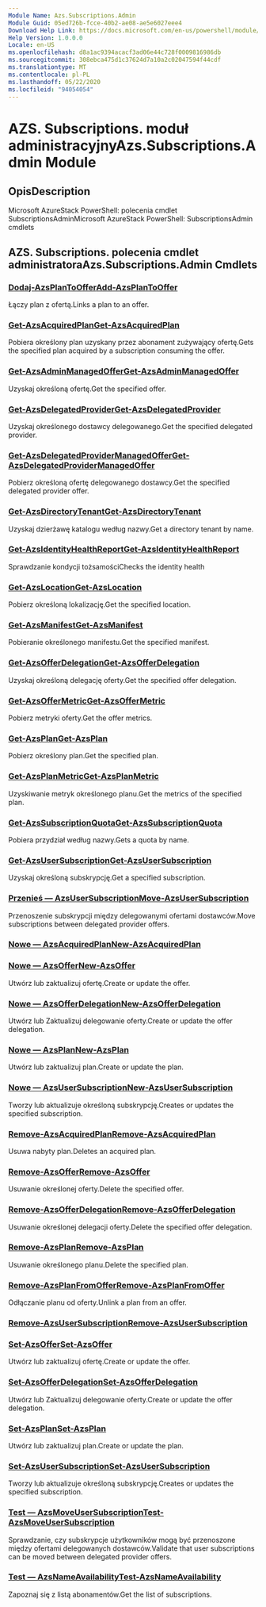 ```yaml
---
Module Name: Azs.Subscriptions.Admin
Module Guid: 05ed726b-fcce-40b2-ae08-ae5e6027eee4
Download Help Link: https://docs.microsoft.com/en-us/powershell/module/azs.subscriptions.admin
Help Version: 1.0.0.0
Locale: en-US
ms.openlocfilehash: d8a1ac9394acacf3ad06e44c728f0009816986db
ms.sourcegitcommit: 308ebca475d1c37624d7a10a2c02047594f44cdf
ms.translationtype: MT
ms.contentlocale: pl-PL
ms.lasthandoff: 05/22/2020
ms.locfileid: "94054054"
---
```

# <span data-ttu-id="d35e7-101">AZS. Subscriptions. moduł administracyjny</span><span class="sxs-lookup"><span data-stu-id="d35e7-101">Azs.Subscriptions.Admin Module</span></span>
## <span data-ttu-id="d35e7-102">Opis</span><span class="sxs-lookup"><span data-stu-id="d35e7-102">Description</span></span>
<span data-ttu-id="d35e7-103">Microsoft AzureStack PowerShell: polecenia cmdlet SubscriptionsAdmin</span><span class="sxs-lookup"><span data-stu-id="d35e7-103">Microsoft AzureStack PowerShell: SubscriptionsAdmin cmdlets</span></span>

## <span data-ttu-id="d35e7-104">AZS. Subscriptions. polecenia cmdlet administratora</span><span class="sxs-lookup"><span data-stu-id="d35e7-104">Azs.Subscriptions.Admin Cmdlets</span></span>
### [<span data-ttu-id="d35e7-105">Dodaj-AzsPlanToOffer</span><span class="sxs-lookup"><span data-stu-id="d35e7-105">Add-AzsPlanToOffer</span></span>](Add-AzsPlanToOffer.md)
<span data-ttu-id="d35e7-106">Łączy plan z ofertą.</span><span class="sxs-lookup"><span data-stu-id="d35e7-106">Links a plan to an offer.</span></span>

### [<span data-ttu-id="d35e7-107">Get-AzsAcquiredPlan</span><span class="sxs-lookup"><span data-stu-id="d35e7-107">Get-AzsAcquiredPlan</span></span>](Get-AzsAcquiredPlan.md)
<span data-ttu-id="d35e7-108">Pobiera określony plan uzyskany przez abonament zużywający ofertę.</span><span class="sxs-lookup"><span data-stu-id="d35e7-108">Gets the specified plan acquired by a subscription consuming the offer.</span></span>

### [<span data-ttu-id="d35e7-109">Get-AzsAdminManagedOffer</span><span class="sxs-lookup"><span data-stu-id="d35e7-109">Get-AzsAdminManagedOffer</span></span>](Get-AzsAdminManagedOffer.md)
<span data-ttu-id="d35e7-110">Uzyskaj określoną ofertę.</span><span class="sxs-lookup"><span data-stu-id="d35e7-110">Get the specified offer.</span></span>

### [<span data-ttu-id="d35e7-111">Get-AzsDelegatedProvider</span><span class="sxs-lookup"><span data-stu-id="d35e7-111">Get-AzsDelegatedProvider</span></span>](Get-AzsDelegatedProvider.md)
<span data-ttu-id="d35e7-112">Uzyskaj określonego dostawcy delegowanego.</span><span class="sxs-lookup"><span data-stu-id="d35e7-112">Get the specified delegated provider.</span></span>

### [<span data-ttu-id="d35e7-113">Get-AzsDelegatedProviderManagedOffer</span><span class="sxs-lookup"><span data-stu-id="d35e7-113">Get-AzsDelegatedProviderManagedOffer</span></span>](Get-AzsDelegatedProviderManagedOffer.md)
<span data-ttu-id="d35e7-114">Pobierz określoną ofertę delegowanego dostawcy.</span><span class="sxs-lookup"><span data-stu-id="d35e7-114">Get the specified delegated provider offer.</span></span>

### [<span data-ttu-id="d35e7-115">Get-AzsDirectoryTenant</span><span class="sxs-lookup"><span data-stu-id="d35e7-115">Get-AzsDirectoryTenant</span></span>](Get-AzsDirectoryTenant.md)
<span data-ttu-id="d35e7-116">Uzyskaj dzierżawę katalogu według nazwy.</span><span class="sxs-lookup"><span data-stu-id="d35e7-116">Get a directory tenant by name.</span></span>

### [<span data-ttu-id="d35e7-117">Get-AzsIdentityHealthReport</span><span class="sxs-lookup"><span data-stu-id="d35e7-117">Get-AzsIdentityHealthReport</span></span>](Get-AzsIdentityHealthReport.md)
<span data-ttu-id="d35e7-118">Sprawdzanie kondycji tożsamości</span><span class="sxs-lookup"><span data-stu-id="d35e7-118">Checks the identity health</span></span>

### [<span data-ttu-id="d35e7-119">Get-AzsLocation</span><span class="sxs-lookup"><span data-stu-id="d35e7-119">Get-AzsLocation</span></span>](Get-AzsLocation.md)
<span data-ttu-id="d35e7-120">Pobierz określoną lokalizację.</span><span class="sxs-lookup"><span data-stu-id="d35e7-120">Get the specified location.</span></span>

### [<span data-ttu-id="d35e7-121">Get-AzsManifest</span><span class="sxs-lookup"><span data-stu-id="d35e7-121">Get-AzsManifest</span></span>](Get-AzsManifest.md)
<span data-ttu-id="d35e7-122">Pobieranie określonego manifestu.</span><span class="sxs-lookup"><span data-stu-id="d35e7-122">Get the specified manifest.</span></span>

### [<span data-ttu-id="d35e7-123">Get-AzsOfferDelegation</span><span class="sxs-lookup"><span data-stu-id="d35e7-123">Get-AzsOfferDelegation</span></span>](Get-AzsOfferDelegation.md)
<span data-ttu-id="d35e7-124">Uzyskaj określoną delegację oferty.</span><span class="sxs-lookup"><span data-stu-id="d35e7-124">Get the specified offer delegation.</span></span>

### [<span data-ttu-id="d35e7-125">Get-AzsOfferMetric</span><span class="sxs-lookup"><span data-stu-id="d35e7-125">Get-AzsOfferMetric</span></span>](Get-AzsOfferMetric.md)
<span data-ttu-id="d35e7-126">Pobierz metryki oferty.</span><span class="sxs-lookup"><span data-stu-id="d35e7-126">Get the offer metrics.</span></span>

### [<span data-ttu-id="d35e7-127">Get-AzsPlan</span><span class="sxs-lookup"><span data-stu-id="d35e7-127">Get-AzsPlan</span></span>](Get-AzsPlan.md)
<span data-ttu-id="d35e7-128">Pobierz określony plan.</span><span class="sxs-lookup"><span data-stu-id="d35e7-128">Get the specified plan.</span></span>

### [<span data-ttu-id="d35e7-129">Get-AzsPlanMetric</span><span class="sxs-lookup"><span data-stu-id="d35e7-129">Get-AzsPlanMetric</span></span>](Get-AzsPlanMetric.md)
<span data-ttu-id="d35e7-130">Uzyskiwanie metryk określonego planu.</span><span class="sxs-lookup"><span data-stu-id="d35e7-130">Get the metrics of the specified plan.</span></span>

### [<span data-ttu-id="d35e7-131">Get-AzsSubscriptionQuota</span><span class="sxs-lookup"><span data-stu-id="d35e7-131">Get-AzsSubscriptionQuota</span></span>](Get-AzsSubscriptionQuota.md)
<span data-ttu-id="d35e7-132">Pobiera przydział według nazwy.</span><span class="sxs-lookup"><span data-stu-id="d35e7-132">Gets a quota by name.</span></span>

### [<span data-ttu-id="d35e7-133">Get-AzsUserSubscription</span><span class="sxs-lookup"><span data-stu-id="d35e7-133">Get-AzsUserSubscription</span></span>](Get-AzsUserSubscription.md)
<span data-ttu-id="d35e7-134">Uzyskaj określoną subskrypcję.</span><span class="sxs-lookup"><span data-stu-id="d35e7-134">Get a specified subscription.</span></span>

### [<span data-ttu-id="d35e7-135">Przenieś — AzsUserSubscription</span><span class="sxs-lookup"><span data-stu-id="d35e7-135">Move-AzsUserSubscription</span></span>](Move-AzsUserSubscription.md)
<span data-ttu-id="d35e7-136">Przenoszenie subskrypcji między delegowanymi ofertami dostawców.</span><span class="sxs-lookup"><span data-stu-id="d35e7-136">Move subscriptions between delegated provider offers.</span></span>

### [<span data-ttu-id="d35e7-137">Nowe — AzsAcquiredPlan</span><span class="sxs-lookup"><span data-stu-id="d35e7-137">New-AzsAcquiredPlan</span></span>](New-AzsAcquiredPlan.md)


### [<span data-ttu-id="d35e7-138">Nowe — AzsOffer</span><span class="sxs-lookup"><span data-stu-id="d35e7-138">New-AzsOffer</span></span>](New-AzsOffer.md)
<span data-ttu-id="d35e7-139">Utwórz lub zaktualizuj ofertę.</span><span class="sxs-lookup"><span data-stu-id="d35e7-139">Create or update the offer.</span></span>

### [<span data-ttu-id="d35e7-140">Nowe — AzsOfferDelegation</span><span class="sxs-lookup"><span data-stu-id="d35e7-140">New-AzsOfferDelegation</span></span>](New-AzsOfferDelegation.md)
<span data-ttu-id="d35e7-141">Utwórz lub Zaktualizuj delegowanie oferty.</span><span class="sxs-lookup"><span data-stu-id="d35e7-141">Create or update the offer delegation.</span></span>

### [<span data-ttu-id="d35e7-142">Nowe — AzsPlan</span><span class="sxs-lookup"><span data-stu-id="d35e7-142">New-AzsPlan</span></span>](New-AzsPlan.md)
<span data-ttu-id="d35e7-143">Utwórz lub zaktualizuj plan.</span><span class="sxs-lookup"><span data-stu-id="d35e7-143">Create or update the plan.</span></span>

### [<span data-ttu-id="d35e7-144">Nowe — AzsUserSubscription</span><span class="sxs-lookup"><span data-stu-id="d35e7-144">New-AzsUserSubscription</span></span>](New-AzsUserSubscription.md)
<span data-ttu-id="d35e7-145">Tworzy lub aktualizuje określoną subskrypcję.</span><span class="sxs-lookup"><span data-stu-id="d35e7-145">Creates or updates the specified subscription.</span></span>

### [<span data-ttu-id="d35e7-146">Remove-AzsAcquiredPlan</span><span class="sxs-lookup"><span data-stu-id="d35e7-146">Remove-AzsAcquiredPlan</span></span>](Remove-AzsAcquiredPlan.md)
<span data-ttu-id="d35e7-147">Usuwa nabyty plan.</span><span class="sxs-lookup"><span data-stu-id="d35e7-147">Deletes an acquired plan.</span></span>

### [<span data-ttu-id="d35e7-148">Remove-AzsOffer</span><span class="sxs-lookup"><span data-stu-id="d35e7-148">Remove-AzsOffer</span></span>](Remove-AzsOffer.md)
<span data-ttu-id="d35e7-149">Usuwanie określonej oferty.</span><span class="sxs-lookup"><span data-stu-id="d35e7-149">Delete the specified offer.</span></span>

### [<span data-ttu-id="d35e7-150">Remove-AzsOfferDelegation</span><span class="sxs-lookup"><span data-stu-id="d35e7-150">Remove-AzsOfferDelegation</span></span>](Remove-AzsOfferDelegation.md)
<span data-ttu-id="d35e7-151">Usuwanie określonej delegacji oferty.</span><span class="sxs-lookup"><span data-stu-id="d35e7-151">Delete the specified offer delegation.</span></span>

### [<span data-ttu-id="d35e7-152">Remove-AzsPlan</span><span class="sxs-lookup"><span data-stu-id="d35e7-152">Remove-AzsPlan</span></span>](Remove-AzsPlan.md)
<span data-ttu-id="d35e7-153">Usuwanie określonego planu.</span><span class="sxs-lookup"><span data-stu-id="d35e7-153">Delete the specified plan.</span></span>

### [<span data-ttu-id="d35e7-154">Remove-AzsPlanFromOffer</span><span class="sxs-lookup"><span data-stu-id="d35e7-154">Remove-AzsPlanFromOffer</span></span>](Remove-AzsPlanFromOffer.md)
<span data-ttu-id="d35e7-155">Odłączanie planu od oferty.</span><span class="sxs-lookup"><span data-stu-id="d35e7-155">Unlink a plan from an offer.</span></span>

### [<span data-ttu-id="d35e7-156">Remove-AzsUserSubscription</span><span class="sxs-lookup"><span data-stu-id="d35e7-156">Remove-AzsUserSubscription</span></span>](Remove-AzsUserSubscription.md)


### [<span data-ttu-id="d35e7-157">Set-AzsOffer</span><span class="sxs-lookup"><span data-stu-id="d35e7-157">Set-AzsOffer</span></span>](Set-AzsOffer.md)
<span data-ttu-id="d35e7-158">Utwórz lub zaktualizuj ofertę.</span><span class="sxs-lookup"><span data-stu-id="d35e7-158">Create or update the offer.</span></span>

### [<span data-ttu-id="d35e7-159">Set-AzsOfferDelegation</span><span class="sxs-lookup"><span data-stu-id="d35e7-159">Set-AzsOfferDelegation</span></span>](Set-AzsOfferDelegation.md)
<span data-ttu-id="d35e7-160">Utwórz lub Zaktualizuj delegowanie oferty.</span><span class="sxs-lookup"><span data-stu-id="d35e7-160">Create or update the offer delegation.</span></span>

### [<span data-ttu-id="d35e7-161">Set-AzsPlan</span><span class="sxs-lookup"><span data-stu-id="d35e7-161">Set-AzsPlan</span></span>](Set-AzsPlan.md)
<span data-ttu-id="d35e7-162">Utwórz lub zaktualizuj plan.</span><span class="sxs-lookup"><span data-stu-id="d35e7-162">Create or update the plan.</span></span>

### [<span data-ttu-id="d35e7-163">Set-AzsUserSubscription</span><span class="sxs-lookup"><span data-stu-id="d35e7-163">Set-AzsUserSubscription</span></span>](Set-AzsUserSubscription.md)
<span data-ttu-id="d35e7-164">Tworzy lub aktualizuje określoną subskrypcję.</span><span class="sxs-lookup"><span data-stu-id="d35e7-164">Creates or updates the specified subscription.</span></span>

### [<span data-ttu-id="d35e7-165">Test — AzsMoveUserSubscription</span><span class="sxs-lookup"><span data-stu-id="d35e7-165">Test-AzsMoveUserSubscription</span></span>](Test-AzsMoveUserSubscription.md)
<span data-ttu-id="d35e7-166">Sprawdzanie, czy subskrypcje użytkowników mogą być przenoszone między ofertami delegowanych dostawców.</span><span class="sxs-lookup"><span data-stu-id="d35e7-166">Validate that user subscriptions can be moved between delegated provider offers.</span></span>

### [<span data-ttu-id="d35e7-167">Test — AzsNameAvailability</span><span class="sxs-lookup"><span data-stu-id="d35e7-167">Test-AzsNameAvailability</span></span>](Test-AzsNameAvailability.md)
<span data-ttu-id="d35e7-168">Zapoznaj się z listą abonamentów.</span><span class="sxs-lookup"><span data-stu-id="d35e7-168">Get the list of subscriptions.</span></span>

